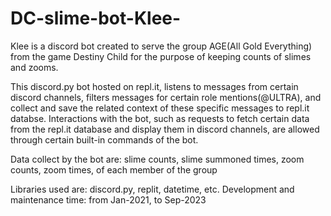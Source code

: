 # DC-slime-bot-Klee-
Klee is a discord bot created to serve the group AGE(All Gold Everything) from the game Destiny Child for the purpose of keeping counts of slimes and zooms.

This discord.py bot hosted on repl.it, listens to messages from certain discord channels, filters messages for certain role mentions(@ULTRA), 
and collect and save the related context of these specific messages to repl.it databse. Interactions with the bot, such as requests to fetch certain data
from the repl.it database and display them in discord channels, are allowed through certain built-in commands of the bot.

Data collect by the bot are: slime counts, slime summoned times, zoom counts, zoom times, of each member of the group

Libraries used are: discord.py, replit, datetime, etc.
Development and maintenance time: from Jan-2021, to Sep-2023
